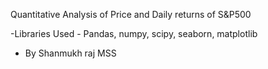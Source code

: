 Quantitative Analysis of Price and Daily returns of S&P500

-Libraries Used - Pandas, numpy, scipy, seaborn, matplotlib
- By Shanmukh raj MSS
